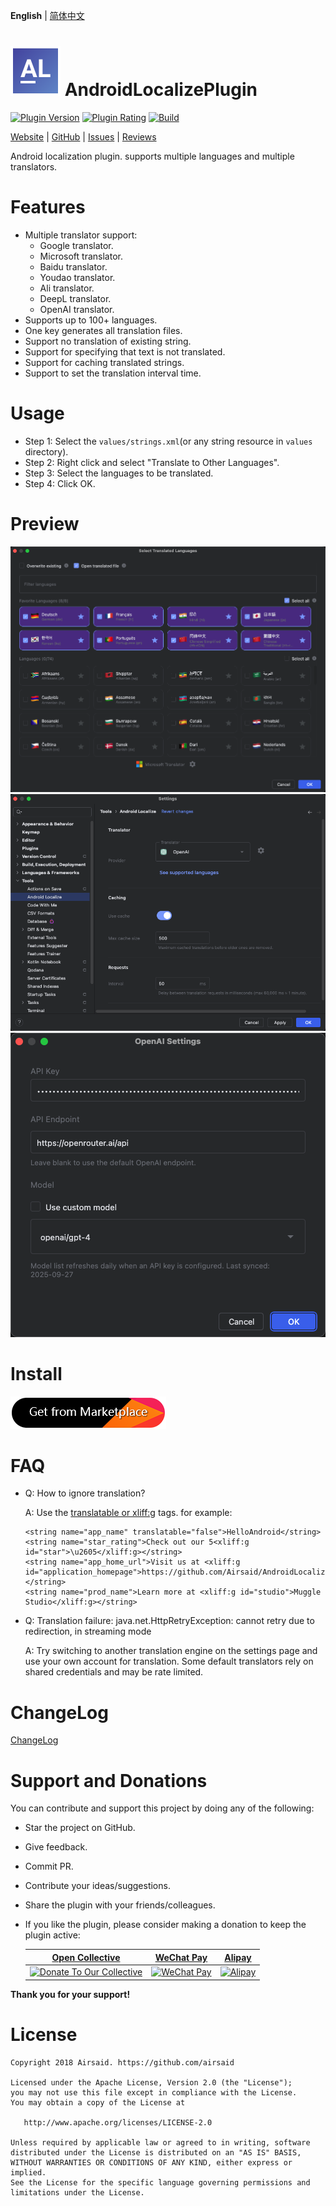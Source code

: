 **English** | [简体中文](README_CN.md)

# ![image](https://raw.githubusercontent.com/Airsaid/AndroidLocalizePlugin/85cf5020832523ea333ad09286af55880460457a/src/main/resources/META-INF/pluginIcon.svg) AndroidLocalizePlugin
[![Plugin Version](https://img.shields.io/jetbrains/plugin/v/11174)](https://plugins.jetbrains.com/plugin/11174-androidlocalize)
[![Plugin Rating](https://img.shields.io/jetbrains/plugin/r/rating/11174)](https://plugins.jetbrains.com/plugin/11174-androidlocalize)
[![Build](https://github.com/Airsaid/AndroidLocalizePlugin/workflows/Build/badge.svg)](https://github.com/Airsaid/AndroidLocalizePlugin/actions/workflows/build.yml)

<!-- Plugin description -->
[Website](https://plugins.jetbrains.com/plugin/11174-androidlocalize) | [GitHub](https://github.com/Airsaid/AndroidLocalizePlugin) | [Issues](https://github.com/Airsaid/AndroidLocalizePlugin/issues) | [Reviews](https://plugins.jetbrains.com/plugin/11174-androidlocalize/reviews)

Android localization plugin. supports multiple languages and multiple translators.

# Features
- Multiple translator support:
  - Google translator.
  - Microsoft translator.
  - Baidu translator.
  - Youdao translator.
  - Ali translator.
  - DeepL translator.
  - OpenAI translator.
- Supports up to 100+ languages.
- One key generates all translation files.
- Support no translation of existing string.
- Support for specifying that text is not translated.
- Support for caching translated strings. 
- Support to set the translation interval time.

# Usage
- Step 1: Select the `values/strings.xml`(or any string resource in `values` directory).
- Step 2: Right click and select "Translate to Other Languages".
- Step 3: Select the languages to be translated.
- Step 4: Click OK.

<!-- Plugin description end -->

# Preview
![image](preview/preview.png)
![image](preview/settings.png)
![image](preview/openai_settings.png)

# Install
[![Install Plugin](preview/install.png)](https://plugins.jetbrains.com/plugin/11174-androidlocalize)

# FAQ
- Q: How to ignore translation?

    A: Use the [translatable or xliff:g](https://developer.android.com/guide/topics/resources/localization#managing-strings) tags. for example:
    ```
    <string name="app_name" translatable="false">HelloAndroid</string>
    <string name="star_rating">Check out our 5<xliff:g id="star">\u2605</xliff:g></string>
    <string name="app_home_url">Visit us at <xliff:g id="application_homepage">https://github.com/Airsaid/AndroidLocalizePlugin</xliff:g></string>
    <string name="prod_name">Learn more at <xliff:g id="studio">Muggle Studio</xliff:g></string>
    ```
- Q: Translation failure: java.net.HttpRetryException: cannot retry due to redirection, in streaming mode
  
  A: Try switching to another translation engine on the settings page and use your own account for translation. Some default translators rely on shared credentials and may be rate limited.

# ChangeLog
[ChangeLog](CHANGELOG.md)

# Support and Donations

You can contribute and support this project by doing any of the following:

- Star the project on GitHub.
- Give feedback.
- Commit PR.
- Contribute your ideas/suggestions.
- Share the plugin with your friends/colleagues.
- If you like the plugin, please consider making a donation to keep the plugin active:

  <table>
    <thead align="center">
      <tr>
        <th><a href="https://opencollective.com/androidlocalizeplugin" target="_blank">Open Collective</a></th>
        <th><a href="https://pay.weixin.qq.com/index.php/public/wechatpay_en" target="_blank">WeChat Pay</a></th>
        <th><a href="https://global.alipay.com" target="_blank">Alipay</a></th>
      </tr>
    </thead>
    <tr align="center">
      <td>
        <a href="https://opencollective.com/androidlocalizeplugin/donate" target="_blank">
          <img src="https://raw.githubusercontent.com/Airsaid/Resources/main/Images/opencollective-logo.png" width=298 alt="Donate To Our Collective">
        </a>
      </td>
      <td>
        <a href="https://pay.weixin.qq.com/index.php/public/wechatpay_en" target="_blank">
          <img src="https://raw.githubusercontent.com/Airsaid/Resources/main/Images/AndroidLocalizePlugin_WeChatPay.jpg" alt="WeChat Pay">
        </a>
      </td>
      <td>
        <a href="https://global.alipay.com" target="_blank">
          <img src="https://raw.githubusercontent.com/Airsaid/Resources/main/Images/AndroidLocalizePlugin_Alipay.jpg" alt="Alipay">
        </a>
      </td>
    </tr>
  </table>

**Thank you for your support!**

# License
```
Copyright 2018 Airsaid. https://github.com/airsaid

Licensed under the Apache License, Version 2.0 (the "License");
you may not use this file except in compliance with the License.
You may obtain a copy of the License at

   http://www.apache.org/licenses/LICENSE-2.0

Unless required by applicable law or agreed to in writing, software
distributed under the License is distributed on an "AS IS" BASIS,
WITHOUT WARRANTIES OR CONDITIONS OF ANY KIND, either express or implied.
See the License for the specific language governing permissions and
limitations under the License.
```
